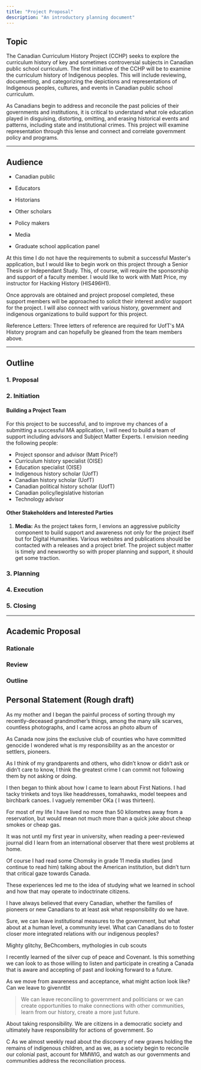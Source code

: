 ```yaml
---
title: "Project Proposal"
description: "An introductory planning document"
---
```

## Topic

The Canadian Curriculum History Project (CCHP) seeks to explore the curriculum history of key and sometimes controversial subjects in Canadian public school curriculum.
The first initiative of the CCHP will be to examine the curriculum history of Indigenous peoples. This will include reviewing, documenting, and categorizing the depictions and representations of Indigenous peoples, cultures, and events in Canadian public school curriculum.

As Canadians begin to address and reconcile the past policies of their governments and institutions, it is critical to understand what role education played in disguising, distorting, omitting, and erasing historical events and patterns, including state and institutional crimes. This project will examine representation through this lense and connect and correlate government policy and programs.
***

## Audience

* Canadian public

* Educators

* Historians

* Other scholars

* Policy makers

* Media

* Graduate school application panel 

At this time I do not have the requirements to submit a successful Master's application, but I would like to begin work on this project through a Senior Thesis or Independant Study. This, of course, will require the sponsorship and support of a faculty member. I would like to work with Matt Price, my instructor for Hacking History (HIS496H1).

Once approvals are obtained and project proposel completed, these support members will be approached to solicit their interest and/or support for the project. I will also connect with various history, government and indigenous organizations to build support for this project. 

Reference Letters: Three letters of reference are required for UofT's MA History program and can hopefully be gleaned from the team members above. 
***

## Outline

### 1. Proposal
### 2. Initiation

#### Building a Project Team

For this project to be successful, and to improve my chances of a submitting a successful MA application, I will need to build a team of support including advisors and Subject Matter Experts. I envision needing the following people: 

* Project sponsor and advisor (Matt Price?)
* Curriculum history specialist (OISE)
* Education specialist (OISE)
* Indigenous history scholar (UofT)
* Canadian history scholar (UofT)
* Canadian political history scholar (UofT)
* Canadian policy/legislative historian
* Technology advisor

#### Other Stakeholders and Interested Parties

1. **Media:** As the project takes form, I envions an aggressive publicity component to build support and awareness not only for the project itself but for Digital Humanities. Various websites and publications should be contacted with a releases and a project brief. The project subject matter is timely and newsworthy so with proper planning and support, it should get some traction.


### 3. Planning 
### 4. Execution
### 5. Closing
***

## Academic Proposal
### Rationale
### Review
### Outline

## Personal Statement (Rough draft)

As my mother and I began the painful process of sorting through my recently-deceased grandmother’s things, among the many silk scarves, countless photographs, and I came across an photo album of 

As Canada now joins the exclusive club of counties who have committed genocide I wondered what is my responsibility as an the ancestor or settlers, pioneers.

As I think of my grandparents and others, who didn’t know or didn’t ask or didn’t care to know, I think the greatest crime I can commit not following them by not asking or doing. 

I then began to think about how I came to learn about First Nations. I had tacky trinkets and toys like headdresses, tomahawks, model teepees and birchbark canoes. I vaguely remember OKa ( I was thirteen). 

For most of my life I have lived no more than 50 kilometres away from a reservation, but would mean not much more than a quick joke about cheap smokes or cheap gas. 

It was not until my first year in university, when reading a peer-reviewed journal did I learn from an international observer that there west problems at home. 

Of course I had read some Chomsky in grade 11 media studies (and continue to read him) talking about the American institution, but didn’t turn that critical gaze towards Canada. 

These experiences led me to the idea of studying what we learned in school and how that may operate to indoctrinate citizens. 


I have always believed that every Canadian, whether the families of pioneers or new Canadians to at least ask what responsibility do we have. 

Sure, we can leave institutional measures to the government, but what about at a human level, a community level. What can Canadians do to foster closer more integrated relations with our indigenous peoples?

Mighty glitchy, BeChcombers, mythologies in cub scouts 

I recently learned of the silver cup of peace and Covenant. Is this something we can look to as those willing to listen and participate in creating a Canada that is aware and accepting of past and looking forward to a future. 

As we move from awareness and acceptance, what might action look like? Can we leave to givenntbt 

> We can leave reconciling to government and politicians or we can create opportunities to make connections with other communities, learn from our history, create a more just future. 

About taking responsibility. We are citizens in a democratic society and ultimately have responsibility for actions of government.  So 

C
As we almost weekly read about the discovery of new graves holding the remains of indigenous children, and as we, as a society begin to reconcile our colonial past, account for MMWIG, and watch as our governments and communities address the reconciliation process. 